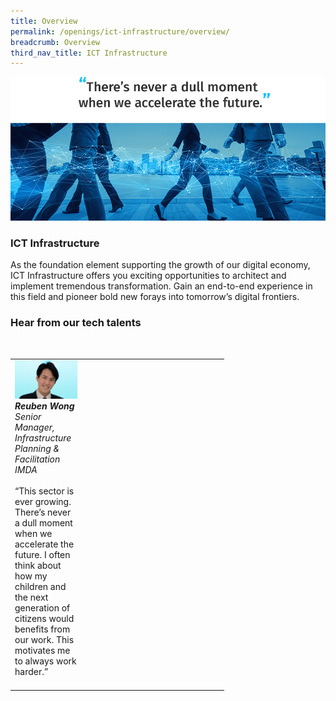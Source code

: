 ```yaml
---
title: Overview
permalink: /openings/ict-infrastructure/overview/
breadcrumb: Overview
third_nav_title: ICT Infrastructure
---
```

![](/images/hero-ict-infrastructure.jpg)

### **ICT Infrastructure**

As the foundation element supporting the growth of our digital economy, ICT Infrastructure offers you exciting opportunities to architect and implement tremendous transformation. Gain an end-to-end experience in this field and pioneer bold new forays into tomorrow’s digital frontiers.

### **Hear from our tech talents**

<table width="300px">
<tbody><br>
      <td width="100px">
      <img src="/images/reuben-wong.png" alt="Reuben Wong" title="Tech Talent" /><br><em><strong>Reuben Wong</strong><br>Senior Manager, Infrastructure Planning & Facilitation<br>
IMDA</em><br><br>“This sector is ever growing. There’s never a dull moment when we accelerate the future. I often think about how my children and the next generation of citizens would benefits from our work. This motivates me to always work harder.”<br><br>      
      </td>
     <td width="100px">
      <img src="/images/hidden.gif"><br><br>
      </td>
			<td width="100px">
      <img src="/images/hidden.gif"><br><br>
      </td>
  </tbody>
</table>